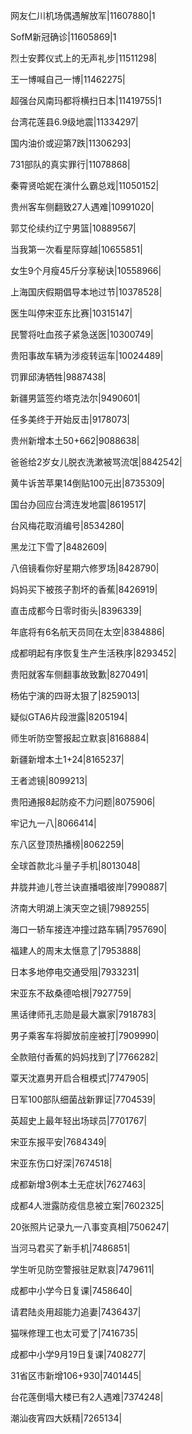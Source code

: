 网友仁川机场偶遇解放军|11607880|1

SofM新冠确诊|11605869|1

烈士安葬仪式上的无声礼步|11511298|

王一博喊自己一博|11462275|

超强台风南玛都将横扫日本|11419755|1

台湾花莲县6.9级地震|11334297|

国内油价或迎第7跌|11306293|

731部队的真实罪行|11078868|

秦霄贤哈妮在演什么霸总戏|11050152|

贵州客车侧翻致27人遇难|10991020|

郭艾伦续约辽宁男篮|10889567|

当我第一次看星际穿越|10655851|

女生9个月瘦45斤分享秘诀|10558966|

上海国庆假期倡导本地过节|10378528|

医生叫停宋亚东比赛|10315147|

民警将吐血孩子紧急送医|10300749|

贵阳事故车辆为涉疫转运车|10024489|

罚罪邱涛牺牲|9887438|

新疆男篮签约塔克法尔|9490601|

任多美终于开始反击|9178073|

贵州新增本土50+662|9088638|

爸爸给2岁女儿脱衣洗漱被骂流氓|8842542|

黄牛诉苦苹果14倒贴100元出|8735309|

国台办回应台湾连发地震|8619517|

台风梅花取消编号|8534280|

黑龙江下雪了|8482609|

八倍镜看你好星期六修罗场|8428790|

妈妈买下被孩子割坏的香蕉|8426919|

直击成都今日零时街头|8396339|

年底将有6名航天员同在太空|8384886|

成都明起有序恢复生产生活秩序|8293452|

贵阳就客车侧翻事故致歉|8270491|

杨佑宁演的四哥太狠了|8259013|

疑似GTA6片段泄露|8205194|

师生听防空警报起立默哀|8168884|

新疆新增本土1+24|8165237|

王者滤镜|8099213|

贵阳通报8起防疫不力问题|8075906|

牢记九一八|8066414|

东八区登顶热播榜|8062259|

全球首款北斗量子手机|8013048|

井胧井迪儿苍兰诀直播唱彼岸|7990887|

济南大明湖上演天空之镜|7989255|

海口一轿车接连冲撞过路车辆|7957690|

福建人的周末太惬意了|7953888|

日本多地停电交通受阻|7933231|

宋亚东不敌桑德哈根|7927759|

黑话律师孔志勋是最大赢家|7918783|

男子乘客车将脚放前座被打|7909990|

全款赔付香蕉的妈妈找到了|7766282|

覃天沈嘉男开启合租模式|7747905|

日军100部队细菌战新罪证|7704539|

英超史上最年轻出场球员|7701767|

宋亚东报平安|7684349|

宋亚东伤口好深|7674518|

成都新增3例本土无症状|7627463|

成都4人泄露防疫信息被立案|7602325|

20张照片记录九一八事变真相|7506247|

当河马君买了新手机|7486851|

学生听见防空警报驻足默哀|7479611|

成都中小学今日复课|7458640|

请君陆炎用超能力追妻|7436437|

猫咪修理工也太可爱了|7416735|

成都中小学9月19日复课|7408277|

31省区市新增106+930|7401445|

台花莲倒塌大楼已有2人遇难|7374248|

潮汕夜宵四大妖精|7265134|

